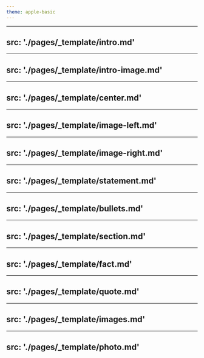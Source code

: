 ```yaml
---
theme: apple-basic
---
```


---
src: './pages/_template/intro.md'
---

---
src: './pages/_template/intro-image.md'
---

---
src: './pages/_template/center.md'
---

---
src: './pages/_template/image-left.md'
---

---
src: './pages/_template/image-right.md'
---

---
src: './pages/_template/statement.md'
---

---
src: './pages/_template/bullets.md'
---

---
src: './pages/_template/section.md'
---

---
src: './pages/_template/fact.md'
---

---
src: './pages/_template/quote.md'
---

---
src: './pages/_template/images.md'
---

---
src: './pages/_template/photo.md'
---